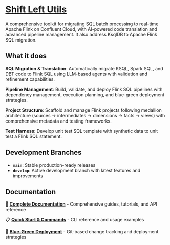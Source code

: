 # [Shift Left Utils](https://jbcodeforce.github.io/shift_left_utils/)

A comprehensive toolkit for migrating SQL batch processing to real-time Apache Flink on Confluent Cloud, with AI-powered code translation and advanced pipeline management. It also address KsqlDB to Apache Flink SQL migration.

## What it does

**SQL Migration & Translation**: Automatically migrate KSQL, Spark SQL, and DBT code to Flink SQL using LLM-based agents with validation and refinement capabilities.

**Pipeline Management**: Build, validate, and deploy Flink SQL pipelines with dependency management, execution planning, and blue-green deployment strategies.

**Project Structure**: Scaffold and manage Flink projects following medallion architecture (sources → intermediates → dimensions → facts → views) with comprehensive metadata and testing frameworks.

**Test Harness**: Develop unit test SQL template with synthetic data to unit test a Flink SQL statement. 

## Development Branches

- **`main`**: Stable production-ready releases
- **`develop`**: Active development branch with latest features and improvements

## Documentation

📖 **[Complete Documentation](https://jbcodeforce.github.io/shift_left_utils/)** - Comprehensive guides, tutorials, and API reference

📋 **[Quick Start & Commands](docs/command.md)** - CLI reference and usage examples

🚀 **[Blue-Green Deployment](docs/blue_green_deploy.md)** - Git-based change tracking and deployment strategies

